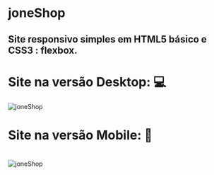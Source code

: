 # joneShop
## Site responsivo simples em HTML5 básico e CSS3 : flexbox.
#
# Site na versão Desktop: :computer:
![joneShop](https://github.com/JoneBulande/joneShop/blob/master/img/b1.png)
##
# Site na versão Mobile: :iphone:
#
![joneShop](https://github.com/JoneBulande/joneShop/blob/master/img/b.png)
